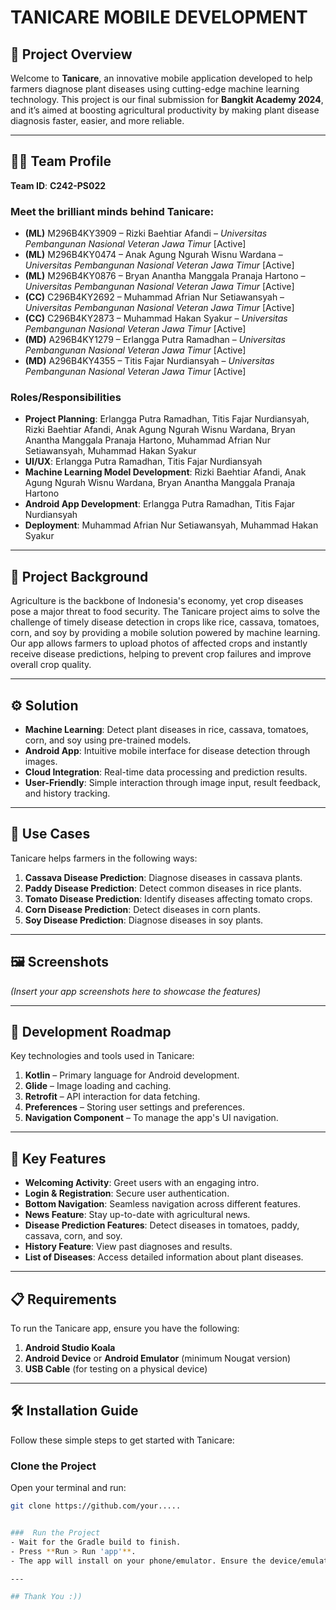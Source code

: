 # **TANICARE MOBILE DEVELOPMENT**

## 🌱 **Project Overview**
Welcome to **Tanicare**, an innovative mobile application developed to help farmers diagnose plant diseases using cutting-edge machine learning technology. This project is our final submission for **Bangkit Academy 2024**, and it’s aimed at boosting agricultural productivity by making plant disease diagnosis faster, easier, and more reliable.

---

## 👨‍💻 **Team Profile**
**Team ID**: **C242-PS022**

### Meet the brilliant minds behind **Tanicare**:
- **(ML)** M296B4KY3909 – Rizki Baehtiar Afandi – *Universitas Pembangunan Nasional Veteran Jawa Timur* [Active]  
- **(ML)** M296B4KY0474 – Anak Agung Ngurah Wisnu Wardana – *Universitas Pembangunan Nasional Veteran Jawa Timur* [Active]  
- **(ML)** M296B4KY0876 – Bryan Anantha Manggala Pranaja Hartono – *Universitas Pembangunan Nasional Veteran Jawa Timur* [Active]  
- **(CC)** C296B4KY2692 – Muhammad Afrian Nur Setiawansyah – *Universitas Pembangunan Nasional Veteran Jawa Timur* [Active]  
- **(CC)** C296B4KY2873 – Muhammad Hakan Syakur – *Universitas Pembangunan Nasional Veteran Jawa Timur* [Active]  
- **(MD)** A296B4KY1279 – Erlangga Putra Ramadhan – *Universitas Pembangunan Nasional Veteran Jawa Timur* [Active]  
- **(MD)** A296B4KY4355 – Titis Fajar Nurdiansyah – *Universitas Pembangunan Nasional Veteran Jawa Timur* [Active]  

### **Roles/Responsibilities**
- **Project Planning**: Erlangga Putra Ramadhan, Titis Fajar Nurdiansyah, Rizki Baehtiar Afandi, Anak Agung Ngurah Wisnu Wardana, Bryan Anantha Manggala Pranaja Hartono, Muhammad Afrian Nur Setiawansyah, Muhammad Hakan Syakur  
- **UI/UX**: Erlangga Putra Ramadhan, Titis Fajar Nurdiansyah  
- **Machine Learning Model Development**: Rizki Baehtiar Afandi, Anak Agung Ngurah Wisnu Wardana, Bryan Anantha Manggala Pranaja Hartono  
- **Android App Development**: Erlangga Putra Ramadhan, Titis Fajar Nurdiansyah  
- **Deployment**: Muhammad Afrian Nur Setiawansyah, Muhammad Hakan Syakur  

---

## 🌾 **Project Background**
Agriculture is the backbone of Indonesia's economy, yet crop diseases pose a major threat to food security. The Tanicare project aims to solve the challenge of timely disease detection in crops like rice, cassava, tomatoes, corn, and soy by providing a mobile solution powered by machine learning. Our app allows farmers to upload photos of affected crops and instantly receive disease predictions, helping to prevent crop failures and improve overall crop quality.

---

## ⚙️ **Solution**
- **Machine Learning**: Detect plant diseases in rice, cassava, tomatoes, corn, and soy using pre-trained models.  
- **Android App**: Intuitive mobile interface for disease detection through images.  
- **Cloud Integration**: Real-time data processing and prediction results.  
- **User-Friendly**: Simple interaction through image input, result feedback, and history tracking.  

---

## 📱 **Use Cases**
Tanicare helps farmers in the following ways:  
1. **Cassava Disease Prediction**: Diagnose diseases in cassava plants.  
2. **Paddy Disease Prediction**: Detect common diseases in rice plants.  
3. **Tomato Disease Prediction**: Identify diseases affecting tomato crops.  
4. **Corn Disease Prediction**: Detect diseases in corn plants.  
5. **Soy Disease Prediction**: Diagnose diseases in soy plants.  

---

## 🖼️ **Screenshots**
*(Insert your app screenshots here to showcase the features)*  

---

## 🚀 **Development Roadmap**
Key technologies and tools used in Tanicare:
1. **Kotlin** – Primary language for Android development.  
2. **Glide** – Image loading and caching.  
3. **Retrofit** – API interaction for data fetching.  
4. **Preferences** – Storing user settings and preferences.  
5. **Navigation Component** – To manage the app's UI navigation.  

---

## 🎯 **Key Features**
- **Welcoming Activity**: Greet users with an engaging intro.  
- **Login & Registration**: Secure user authentication.  
- **Bottom Navigation**: Seamless navigation across different features.  
- **News Feature**: Stay up-to-date with agricultural news.  
- **Disease Prediction Features**: Detect diseases in tomatoes, paddy, cassava, corn, and soy.  
- **History Feature**: View past diagnoses and results.  
- **List of Diseases**: Access detailed information about plant diseases.  

---

## 📋 **Requirements**
To run the Tanicare app, ensure you have the following:
1. **Android Studio Koala**  
2. **Android Device** or **Android Emulator** (minimum Nougat version)  
3. **USB Cable** (for testing on a physical device)  

---

## 🛠️ **Installation Guide**
Follow these simple steps to get started with Tanicare:

###  Clone the Project
Open your terminal and run:
```bash
git clone https://github.com/your.....


###  Run the Project
- Wait for the Gradle build to finish.
- Press **Run > Run 'app'**.
- The app will install on your phone/emulator. Ensure the device/emulator is configured.

---

## Thank You :))

